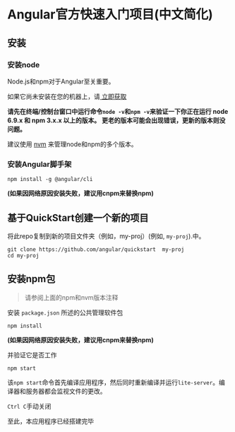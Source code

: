 # Angular官方快速入门项目(中文简化)

## 安装

### 安装node
Node.js和npm对于Angular至关重要。

如果它尚未安装在您的机器上，请<a href="https://docs.npmjs.com/getting-started/installing-node" target="_blank" title="Installing Node.js and updating npm">
立即获取</a>

**请先在终端/控制台窗口中运行命令`node -v`和`npm -v`来验证一下你正在运行 node 6.9.x 和 npm 3.x.x 以上的版本。 更老的版本可能会出现错误，更新的版本则没问题。**

建议使用 [nvm](https://github.com/creationix/nvm) 来管理node和npm的多个版本。

### 安装Angular脚手架
```shell
npm install -g @angular/cli
```
**(如果因网络原因安装失败，建议用cnpm来替换npm)**

## 基于QuickStart创建一个新的项目

将此repo复制到新的项目文件夹（例如，my-proj）(例如, `my-proj`).中。
```shell
git clone https://github.com/angular/quickstart  my-proj
cd my-proj
```

## 安装npm包

> 请参阅上面的npm和nvm版本注释

安装 `package.json` 所述的公共管理软件包

```shell
npm install
```
**(如果因网络原因安装失败，建议用cnpm来替换npm)**

并验证它是否工作

```shell
npm start
```
该`npm start`命令首先编译应用程序，然后同时重新编译并运行`lite-server`。编译器和服务器都会监视文件的更改。

`Ctrl C`手动关闭

至此，本应用程序已经搭建完毕